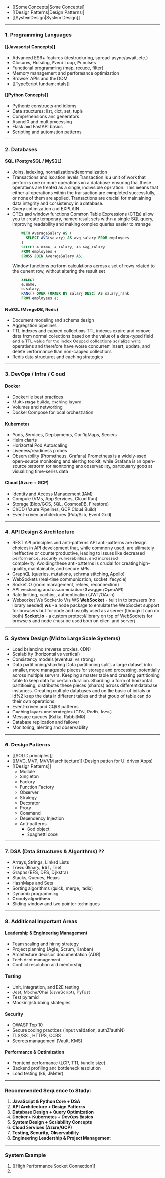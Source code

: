 * [[Some Concepts|Some Concepts]]
* [[Design Patterns|Design Patterns]]
* [[SystemDesign|System Design]]
 ---
### 1. **Programming Languages**
#### [[Javascript Concepts]]
- Advanced ES6+ features (destructuring, spread, async/await, etc.)
- Closures, Hoisting, Event Loop, Promises
- Functional programming (map, reduce, filter)
- Memory management and performance optimization
- Browser APIs and the DOM
- [[TypeScript fundamentals]]
#### [[Python Concepts]]
- Pythonic constructs and idioms
- Data structures: list, dict, set, tuple
- Comprehensions and generators
- AsyncIO and multiprocessing
- Flask and FastAPI basics
- Scripting and automation patterns
---
### 2. **Databases**
#### SQL (PostgreSQL / MySQL)
- Joins, indexing, normalization/denormalization
- Transactions and isolation levels
	  Transaction is a unit of work that performs one or more operations on a database, ensuring that these operations are treated as a single, indivisible operation. This means that either all operations within the transaction are completed successfully, or none of them are applied. Transactions are crucial for maintaining data integrity and consistency in a database.
- Query optimization and EXPLAIN
- CTEs and window functions
	Common Table Expressions (CTEs) allow you to create temporary, named result sets within a single SQL query, improving readability and making complex queries easier to manage
	```sql
		WITH AverageSalary AS (
		  SELECT AVG(salary) AS avg_salary FROM employees
		)
		SELECT e.name, e.salary, AS.avg_salary
		FROM employees e
		CROSS JOIN AverageSalary AS;
	```
	Window functions perform calculations across a set of rows related to the current row, without altering the result set
	```sql
		SELECT
	    e.name,
	    e.salary,
	    RANK() OVER (ORDER BY salary DESC) AS salary_rank
		FROM employees e;
	```
#### NoSQL (MongoDB, Redis)
- Document modeling and schema design
- Aggregation pipelines
- TTL indexes and capped collections
	  TTL indexes expire and remove data from normal collections based on the value of a date-typed field and a TTL value for the index
	  Capped collections serialize write operations and therefore have worse concurrent insert, update, and delete performance than non-capped collections
- Redis data structures and caching strategies
---
### 3. **DevOps / Infra / Cloud**
#### Docker
- Dockerfile best practices
- Multi-stage builds, caching layers
- Volumes and networking
- Docker Compose for local orchestration
#### Kubernetes
- Pods, Services, Deployments, ConfigMaps, Secrets
- Helm charts
- Horizontal Pod Autoscaling
- Liveness/readiness probes
- Observability (Prometheus, Grafana)
	  Prometheus is a widely-used open-source monitoring and alerting toolkit, while Grafana is an open-source platform for monitoring and observability, particularly good at visualizing time-series data
#### Cloud (Azure + GCP)
- Identity and Access Management (IAM)
- Compute (VMs, App Services, Cloud Run)
- Storage (Blob/GCS, SQL, CosmosDB, Firestore)
- CI/CD (Azure Pipelines, GCP Cloud Build)
- Event-driven architectures (Pub/Sub, Event Grid)
---
### 4. **API Design & Architecture**
- REST API principles and anti-patterns
	API anti-patterns are design choices in API development that, while commonly used, are ultimately ineffective or counterproductive, leading to issues like decreased performance, security vulnerabilities, and increased complexity. Avoiding these anti-patterns is crucial for creating high-quality, maintainable, and secure APIs.
- GraphQL (queries, mutations, schema stitching, Apollo)
- WebSockets (real-time communication, socket lifecycle)
- Socket.IO (room management, retries, reconnection)
- API versioning and documentation (Swagger/OpenAPI)
- Rate limiting, caching, authentication (JWT/OAuth)
- Websocket V/s Socker.io V/s WS
	  **WebSocket** - built in to browsers (no library needed)
	  **ws** - a node package to emulate the WebSocket support for browsers but for node and usually used as a server (though it can do both)
	  **Socket.io** - a custom protocol/library on top of WebSockets for browsers and node (must be used both on client and server)
---
### 5. **System Design (Mid to Large Scale Systems)**
- Load balancing (reverse proxies, CDN)
- Scalability (horizontal vs vertical)
- Consistency models (eventual vs strong)
- Data partitioning/sharding
	Data partitioning splits a large dataset into smaller, more manageable pieces for storage and processing, potentially across multiple servers. Keeping a master table and creating partitioning table to keep data for certain duration.
	Sharding, a form of horizontal partitioning, distributes these pieces (shards) across different database instances. Creating multiple databases and on the basic of initials or id%2 keep the data in different tables and that group of table can do their own operations.
- Event-driven and CQRS patterns
- Caching layers and strategies (CDN, Redis, local)
- Message queues (Kafka, RabbitMQ)
- Database replication and failover
- Monitoring, alerting and observability
---
### 6. **Design Patterns**
- [[SOLID principles]]
- [[MVC, MVP, MVVM architecture]] (Design patten for UI driven Apps)
- [[Design Patterns]]
	- Module
	- Singleton
	- Factory
	- Function Factory
	- Observer
	- Strategy
	- Decorator
	- Proxy
	- Command
	- Dependency Injection
	- Anti-patterns
		- God object
		- Spaghetti code
---
### 7. **DSA (Data Structures & Algorithms)** ??
- Arrays, Strings, Linked Lists
- Trees (Binary, BST, Trie)
- Graphs (BFS, DFS, Dijkstra)
- Stacks, Queues, Heaps
- HashMaps and Sets
- Sorting algorithms (quick, merge, radix)
- Dynamic programming
- Greedy algorithms
- Sliding window and two pointer techniques
---
### 8. **Additional Important Areas**
#### Leadership & Engineering Management
- Team scaling and hiring strategy
- Project planning (Agile, Scrum, Kanban)
- Architecture decision documentation (ADR)
- Tech debt management
- Conflict resolution and mentorship
#### Testing
- Unit, integration, and E2E testing
- Jest, Mocha/Chai (JavaScript), PyTest
- Test pyramid
- Mocking/stubbing strategies
#### Security
- OWASP Top 10
- Secure coding practices (input validation, authZ/authN)
- TLS/SSL, HTTPS, CORS
- Secrets management (Vault, KMS)
#### Performance & Optimization
- Frontend performance (LCP, TTI, bundle size)
- Backend profiling and bottleneck resolution
- Load testing (k6, JMeter)
---
### Recommended Sequence to Study:
1. **JavaScript & Python Core + DSA**
2. **API Architecture + Design Patterns**
3. **Database Design + Query Optimization**
4. **Docker + Kubernetes + DevOps Basics**
5. **System Design + Scalability Concepts**
6. **Cloud Services (Azure/GCP)**
7. **Testing, Security, Observability**
8. **Engineering Leadership & Project Management**
---
### System Example
1. [[High Performance Socket Connection]]
2. 